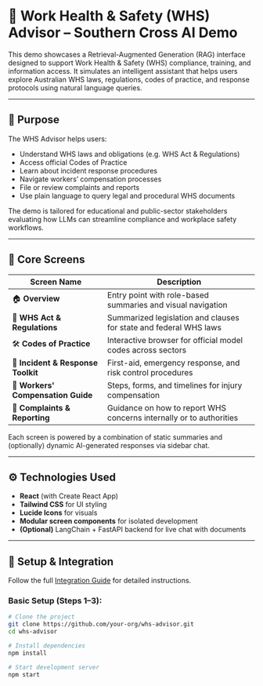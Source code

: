 # 🦺 Work Health & Safety (WHS) Advisor – Southern Cross AI Demo

This demo showcases a Retrieval-Augmented Generation (RAG) interface designed to support Work Health & Safety (WHS) compliance, training, and information access. It simulates an intelligent assistant that helps users explore Australian WHS laws, regulations, codes of practice, and response protocols using natural language queries.

---

## 🧩 Purpose

The WHS Advisor helps users:
- Understand WHS laws and obligations (e.g. WHS Act & Regulations)
- Access official Codes of Practice
- Learn about incident response procedures
- Navigate workers’ compensation processes
- File or review complaints and reports
- Use plain language to query legal and procedural WHS documents

The demo is tailored for educational and public-sector stakeholders evaluating how LLMs can streamline compliance and workplace safety workflows.

---

## 🧱 Core Screens

| Screen Name                      | Description                                                                 |
|----------------------------------|-----------------------------------------------------------------------------|
| 🏠 **Overview**                  | Entry point with role-based summaries and visual navigation                |
| 📘 **WHS Act & Regulations**     | Summarized legislation and clauses for state and federal WHS laws          |
| 🛠️ **Codes of Practice**         | Interactive browser for official model codes across sectors                |
| 🚨 **Incident & Response Toolkit** | First-aid, emergency response, and risk control procedures                 |
| 🧾 **Workers' Compensation Guide** | Steps, forms, and timelines for injury compensation                        |
| 📣 **Complaints & Reporting**    | Guidance on how to report WHS concerns internally or to authorities        |

Each screen is powered by a combination of static summaries and (optionally) dynamic AI-generated responses via sidebar chat.

---

## ⚙️ Technologies Used

- **React** (with Create React App)
- **Tailwind CSS** for UI styling
- **Lucide Icons** for visuals
- **Modular screen components** for isolated development
- **(Optional)** LangChain + FastAPI backend for live chat with documents

---

## 🚀 Setup & Integration

Follow the full [Integration Guide](./Integration%20Guide.md) for detailed instructions.

### Basic Setup (Steps 1–3):
```bash
# Clone the project
git clone https://github.com/your-org/whs-advisor.git
cd whs-advisor

# Install dependencies
npm install

# Start development server
npm start

